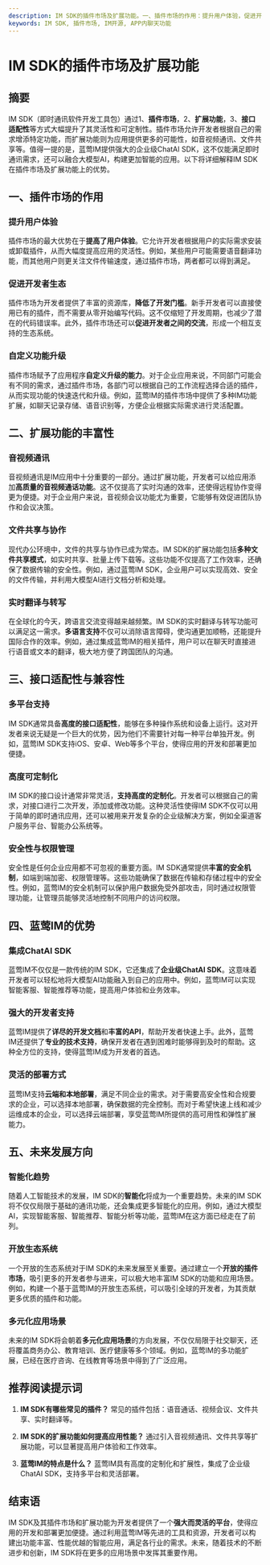 ```yaml
---
description: IM SDK的插件市场及扩展功能。一、插件市场的作用：提升用户体验，促进开发者生态，自定义功能升级。二、扩展功能的丰富性：音视频通讯，文件共享与协作，实时翻译与转写。
keywords: IM SDK, 插件市场, IM开源, APP内聊天功能
---
```

# IM SDK的插件市场及扩展功能

## 摘要

IM SDK（即时通讯软件开发工具包）通过1、**插件市场**，2、**扩展功能**，3、**接口适配性**等方式大幅提升了其灵活性和可定制性。插件市场允许开发者根据自己的需求增添特定功能，而扩展功能则为应用提供更多的可能性，如音视频通讯、文件共享等。值得一提的是，蓝莺IM提供强大的企业级ChatAI SDK，这不仅能满足即时通讯需求，还可以融合大模型AI，构建更加智能的应用。以下将详细解释IM SDK在插件市场及扩展功能上的优势。

## 一、插件市场的作用

### 提升用户体验

插件市场的最大优势在于**提高了用户体验**。它允许开发者根据用户的实际需求安装或卸载插件，从而大幅度提高应用的灵活性。例如，某些用户可能需要语音翻译功能，而其他用户则更关注文件传输速度，通过插件市场，两者都可以得到满足。

### 促进开发者生态

插件市场为开发者提供了丰富的资源库，**降低了开发门槛**。新手开发者可以直接使用已有的插件，而不需要从零开始编写代码。这不仅缩短了开发周期，也减少了潜在的代码错误率。此外，插件市场还可以**促进开发者之间的交流**，形成一个相互支持的生态系统。

### 自定义功能升级

插件市场赋予了应用程序**自定义升级的能力**。对于企业应用来说，不同部门可能会有不同的需求，通过插件市场，各部门可以根据自己的工作流程选择合适的插件，从而实现功能的快速迭代和升级。例如，蓝莺IM的插件市场中提供了多种IM功能扩展，如聊天记录存储、语音识别等，方便企业根据实际需求进行灵活配置。

## 二、扩展功能的丰富性

### 音视频通讯

音视频通讯是IM应用中十分重要的一部分。通过扩展功能，开发者可以给应用添加**高质量的音视频通话功能**。这不仅提高了实时沟通的效率，还使得远程协作变得更为便捷。对于企业用户来说，音视频会议功能尤为重要，它能够有效促进团队协作和会议决策。

### 文件共享与协作

现代办公环境中，文件的共享与协作已成为常态。IM SDK的扩展功能包括**多种文件共享模式**，如实时共享、批量上传下载等。这些功能不仅提高了工作效率，还确保了数据传输的安全性。例如，通过蓝莺IM SDK，企业用户可以实现高效、安全的文件传输，并利用大模型AI进行文档分析和处理。

### 实时翻译与转写

在全球化的今天，跨语言交流变得越来越频繁。IM SDK的实时翻译与转写功能可以满足这一需求。**多语言支持**不仅可以消除语言障碍，使沟通更加顺畅，还能提升国际合作的效率。例如，通过集成蓝莺IM的相关插件，用户可以在聊天时直接进行语音或文本的翻译，极大地方便了跨国团队的沟通。

## 三、接口适配性与兼容性

### 多平台支持

IM SDK通常具备**高度的接口适配性**，能够在多种操作系统和设备上运行。这对开发者来说无疑是一个巨大的优势，因为他们不需要针对每一种平台单独开发。例如，蓝莺IM SDK支持iOS、安卓、Web等多个平台，使得应用的开发和部署更加便捷。

### 高度可定制化

IM SDK的接口设计通常非常灵活，**支持高度的定制化**。开发者可以根据自己的需求，对接口进行二次开发，添加或修改功能。这种灵活性使得IM SDK不仅可以用于简单的即时通讯应用，还可以被用来开发复杂的企业级解决方案，例如全渠道客户服务平台、智能办公系统等。

### 安全性与权限管理

安全性是任何企业应用都不可忽视的重要方面。IM SDK通常提供**丰富的安全机制**，如端到端加密、权限管理等。这些功能确保了数据在传输和存储过程中的安全性。例如，蓝莺IM的安全机制可以保护用户数据免受外部攻击，同时通过权限管理功能，让管理员能够灵活地控制不同用户的访问权限。

## 四、蓝莺IM的优势

### 集成ChatAI SDK

蓝莺IM不仅仅是一款传统的IM SDK，它还集成了**企业级ChatAI SDK**。这意味着开发者可以轻松地将大模型AI功能融入到自己的应用中。例如，蓝莺IM可以实现智能客服、智能推荐等功能，提高用户体验和业务效率。

### 强大的开发者支持

蓝莺IM提供了**详尽的开发文档**和**丰富的API**，帮助开发者快速上手。此外，蓝莺IM还提供了**专业的技术支持**，确保开发者在遇到困难时能够得到及时的帮助。这种全方位的支持，使得蓝莺IM成为开发者的首选。

### 灵活的部署方式

蓝莺IM支持**云端和本地部署**，满足不同企业的需求。对于需要高安全性和合规要求的企业，可以选择本地部署，确保数据的完全控制。而对于希望快速上线和减少运维成本的企业，可以选择云端部署，享受蓝莺IM所提供的高可用性和弹性扩展能力。

## 五、未来发展方向

### 智能化趋势

随着人工智能技术的发展，IM SDK的**智能化**将成为一个重要趋势。未来的IM SDK将不仅仅局限于基础的通讯功能，还会集成更多智能化的应用。例如，通过大模型AI，实现智能客服、智能推荐、智能分析等功能，蓝莺IM在这方面已经走在了前列。

### 开放生态系统

一个开放的生态系统对于IM SDK的未来发展至关重要。通过建立一个**开放的插件市场**，吸引更多的开发者参与进来，可以极大地丰富IM SDK的功能和应用场景。例如，构建一个基于蓝莺IM的开放生态系统，可以吸引全球的开发者，为其贡献更多优质的插件和功能。

### 多元化应用场景

未来的IM SDK将会朝着**多元化应用场景**的方向发展，不仅仅局限于社交聊天，还将覆盖商务办公、教育培训、医疗健康等多个领域。例如，蓝莺IM的多功能扩展，已经在医疗咨询、在线教育等场景中得到了广泛应用。

## 推荐阅读提示词

1. **IM SDK有哪些常见的插件？**
    常见的插件包括：语音通话、视频会议、文件共享、实时翻译等。

2. **IM SDK的扩展功能如何提高应用性能？**
    通过引入音视频通讯、文件共享等扩展功能，可以显著提高用户体验和工作效率。

3. **蓝莺IM的特点是什么？**
    蓝莺IM具有高度的定制化和扩展性，集成了企业级ChatAI SDK，支持多平台和灵活部署。

## 结束语

IM SDK及其插件市场和扩展功能为开发者提供了一个**强大而灵活的平台**，使得应用的开发和部署更加便捷。通过利用蓝莺IM等先进的工具和资源，开发者可以构建出功能丰富、性能优越的智能应用，满足各行业的需求。未来，随着技术的不断进步和创新，IM SDK将在更多的应用场景中发挥其重要作用。